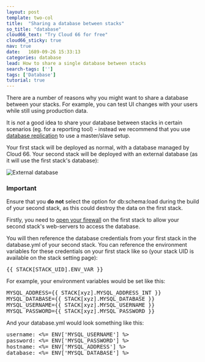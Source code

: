 ```yaml
---
layout: post
template: two-col
title:  "Sharing a database between stacks"
so_title: "database"
cloud66_text: "Try Cloud 66 for free"
cloud66_sticky: true
nav: true
date:   1689-09-26 15:33:13
categories: database
lead: How to share a single database between stacks
search-tags: ['']
tags: ['Database']
tutorial: true
---
```


There are a number of reasons why you might want to share a database between your stacks. For example, you can test UI changes with your users while still using production data.

It is _not_ a good idea to share your database between stacks in certain scenarios (eg. for a reporting tool) - instead we recommend that you use [database replication](/stack-features/database-replication.html) to use a master/slave setup.

Your first stack will be deployed as normal, with a database managed by Cloud 66. Your second stack will be deployed with an external database (as it will use the first stack's database):

![External database](http://cdn.cloud66.com/images/help/external_database.png)

<div class="notice notice-standalone">
		<h3>Important</h3>
		<p>Ensure that you <b>do not</b> select the option for db:schema:load during the build of your second stack, as this could destroy the data on the first stack.</p>
</div>

Firstly, you need to [open your firewall](/stack-features/stack-security.html) on the first stack to allow your second stack's web-servers to access the database.

You will then reference the database credentials from your first stack in the database.yml of your second stack. You can reference the environment variables for these credentials on your first stack like so (your stack UID is available on the stack setting page):

<kbd>&#123;&#123; STACK[STACK_UID].ENV&#95;VAR &#125;&#125;</kbd>

For example, your environment variables would be set like this:
<pre class="terminal">
MYSQL_ADDRESS=&#123;&#123; STACK[xyz].MYSQL_ADDRESS_INT &#125;&#125;
MYSQL_DATABASE=&#123;&#123; STACK[xyz].MYSQL_DATABASE &#125;&#125;
MYSQL_USERNAME=&#123;&#123; STACK[xyz].MYSQL_USERNAME &#125;&#125;
MYSQL_PASSWORD=&#123;&#123; STACK[xyz].MYSQL_PASSWORD &#125;&#125;
</pre>

And your database.yml would look something like this:
<pre class="terminal">
username: <%= ENV['MYSQL_USERNAME'] %>
password: <%= ENV['MYSQL_PASSWORD'] %>
hostname: <%= ENV['MYSQL_ADDRESS'] %>
database: <%= ENV['MYSQL_DATABASE'] %>
</pre>